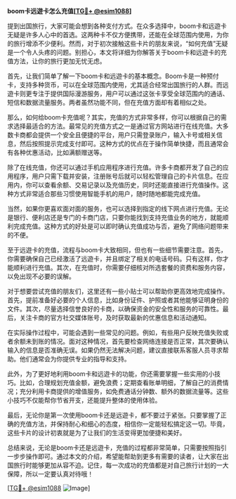 **boom卡远遊卡怎么充值[[TG💪+ @esim1088](https://t.me/s/esim1088)]**

提到出国旅行，大家可能会想到各种支付方式。在众多选择中，boom卡和远遊卡无疑是许多人心中的首选。这两种卡不仅方便携带，还能在全球范围内使用，为你的旅行增添不少便利。然而，对于初次接触这些卡片的朋友来说，“如何充值”无疑是一个令人头疼的问题。别担心，本文将详细为你解答关于boom卡和远遊卡的充值方法，让你的旅行更加无忧无虑。

首先，让我们简单了解一下boom卡和远遊卡的基本概念。Boom卡是一种预付卡，支持多种货币，可以在全球范围内使用，尤其适合经常出国旅行的人群。而远遊卡则更专注于提供国际漫游服务，用户可以通过这张卡享受全球范围内的通话、短信和数据流量服务。两者虽然功能不同，但在充值方面却有着相似之处。

那么，如何给boom卡充值呢？其实，充值的方式非常多样，你可以根据自己的需求选择最适合的方法。最常见的充值方式之一是通过官方网站进行在线充值。大多数卡商都会提供一个安全且便捷的平台，用户只需登录账户，输入卡号或相关信息，然后按照提示完成支付即可。这种方式的优点在于操作简单快捷，而且通常会有各种优惠活动，比如满额赠送等。

除了在线充值，你还可以通过手机应用程序进行充值。许多卡商都开发了自己的应用程序，用户只需下载并安装，注册账号后就可以轻松管理自己的卡片信息。在应用内，你可以查看余额、交易记录以及充值历史，同时还能直接进行充值操作。这种方式非常适合那些习惯使用智能手机的用户，随时随地都能完成充值。

当然，如果你更喜欢面对面的服务，也可以选择到指定的线下网点进行充值。无论是银行、便利店还是专门的卡商门店，只要你能找到支持充值业务的地方，就能顺利完成充值。这种方式的好处是可以即时确认充值成功与否，避免了网络问题带来的不便。

至于远遊卡的充值，流程与boom卡大致相同，但也有一些细节需要注意。首先，你需要确保自己已经激活了远遊卡，并且绑定了相关的电话号码。只有这样，你才能顺利进行充值。其次，在充值时，你需要仔细核对所选套餐的资费和服务内容，以免出现不必要的误解。

对于想要尝试充值的朋友们，这里还有一些小贴士可以帮助你更高效地完成操作。首先，提前准备好必要的个人信息，比如身份证件、护照或者其他能够证明身份的文件。其次，尽量选择信誉良好的卡商，以确保资金的安全性和服务的可靠性。最后，关注卡商的官方社交媒体账号，及时获取最新的优惠信息和活动通知。

在实际操作过程中，可能会遇到一些常见的问题。例如，有些用户反映充值失败或者余额未到账的情况。面对这种情况，首先要检查网络连接是否正常，其次要确认输入的信息是否准确无误。如果仍然无法解决问题，建议直接联系客服人员寻求帮助。他们通常会为你提供专业的指导和支持。

此外，为了更好地利用boom卡和远遊卡的功能，你还需要掌握一些实用的小技巧。比如，合理规划充值金额，避免浪费；定期查看账单明细，了解自己的消费情况；充分利用卡商提供的增值服务，如免费通话分钟数、额外的数据流量等。这些小技巧不仅能帮你节省开支，还能提升整体的使用体验。

最后，无论你是第一次使用boom卡还是远遊卡，都不要过于紧张。只要掌握了正确的充值方法，并保持耐心和细心的态度，相信你一定能轻松搞定这一切。毕竟，这些卡片的设计初衷就是为了让我们的生活变得更加便捷和美好。

总结来说，无论是boom卡还是远遊卡，充值的过程都非常简单，只需要按照指引一步步操作即可。通过本文的介绍，希望能帮助到更多有需要的读者，让大家在出国旅行时能够更加从容不迫。记住，每一次成功的充值都是对自己旅行计划的一大保障，所以一定要认真对待哦！

[[TG💪+ @esim1088](https://t.me/s/esim1088) ![Image](https://i.postimg.cc/4NQfJmqS/Snipaste-2025-05-13-00-14-12.png)]